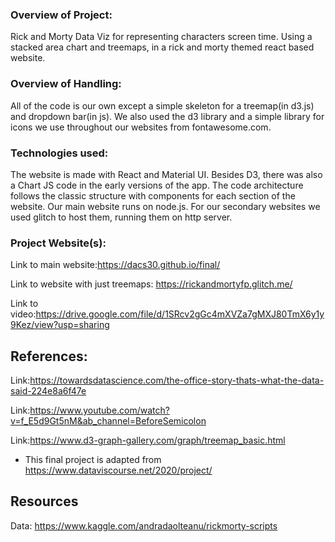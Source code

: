 ### Overview of Project:

Rick and Morty Data Viz for representing characters screen time. Using a stacked area chart and treemaps, in a rick and morty themed react based website.

### Overview of Handling:

All of the code is our own except a simple skeleton for a treemap(in d3.js) and dropdown bar(in js). We also used the d3 library and a simple library for icons we use throughout our websites from fontawesome.com.

### Technologies used:
The website is made with React and Material UI. Besides D3, there was also a Chart JS code in the early versions of the app. The code architecture follows the classic structure with components for each section of the website. Our main website runs on node.js. For our secondary websites we used glitch to host them, running them on http server.

### Project Website(s):

Link to main website:https://dacs30.github.io/final/

Link to website with just treemaps: https://rickandmortyfp.glitch.me/

Link to video:https://drive.google.com/file/d/1SRcv2gGc4mXVZa7gMXJ80TmX6y1y9Kez/view?usp=sharing

References:
---

Link:https://towardsdatascience.com/the-office-story-thats-what-the-data-said-224e8a6f47e

Link:https://www.youtube.com/watch?v=f_E5d9Gt5nM&ab_channel=BeforeSemicolon

Link:https://www.d3-graph-gallery.com/graph/treemap_basic.html

- This final project is adapted from https://www.dataviscourse.net/2020/project/

Resources
---
Data: https://www.kaggle.com/andradaolteanu/rickmorty-scripts
